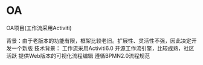# OA
OA项目(工作流采用Activiti)


背景：由于老版本的功能有限，框架比较老旧。扩展性、灵活性不强，因此决定开发一个新版
技术背景：
      工作流采用Activiti6.0 开源工作流引擎，比较成熟，社区活跃
      提供Web版本的可视化流程编辑
      遵循BPMN2.0流程规范
